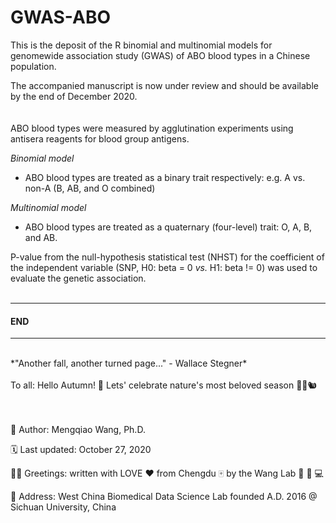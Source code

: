# GWAS-ABO

This is the deposit of the R binomial and multinomial models for genomewide association study (GWAS) of ABO blood types in a Chinese population.

The accompanied manuscript is now under review and should be available by the end of December 2020.
<br/><br/><br/>
ABO blood types were measured by agglutination experiments using antisera reagents for blood group antigens. 

*Binomial model*
- ABO blood types are treated as a binary trait respectively:
  e.g. A vs. non-A (B, AB, and O combined)

*Multinomial model*
- ABO blood types are treated as a quaternary (four-level) trait:
  O, A, B, and AB.


P-value from the null-hypothesis statistical test (NHST) for the coefficient of the independent variable (SNP, H0: beta = 0 *vs.* H1: beta != 0) was used to evaluate the genetic association.
<br/><br/>

-----------------------------------------------------------------------------------------------------------------------------------------------------------------------------------
#### END
-----------------------------------------------------------------------------------------------------------------------------------------------------------------------------------

<br/>
*"Another fall, another turned page..." - Wallace Stegner*
<br/><br/>
To all: Hello Autumn! 🍂 Lets' celebrate nature's most beloved season 🦋🍁🐿️
<br/><br/><br/>

:adult: Author: Mengqiao Wang, Ph.D.

:spiral_calendar: Last updated: October 27, 2020

🤟🏻 Greetings: written with LOVE :heart: from Chengdu :mahjong: by the Wang Lab :dna: :test_tube: :computer:

📍 Address: West China Biomedical Data Science Lab founded A.D. 2016 @ Sichuan University, China
